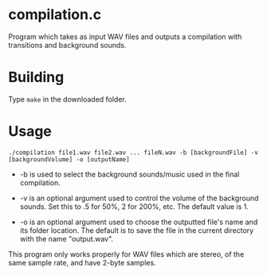 # compilation.c

Program which takes as input WAV files and outputs a compilation with transitions and background sounds.

# Building

Type `make` in the downloaded folder.

# Usage

`./compilation file1.wav file2.wav ... fileN.wav -b [backgroundFile] -v [backgroundVolume] -o [outputName]`

- -b is used to select the background sounds/music used in the final compilation. 

- -v is an optional argument used to control the volume of the background sounds. Set this to .5 for 50%, 2 for 200%, etc. The default value is 1.

- -o is an optional argument used to choose the outputted file's name and its folder location. The default is to save the file in the current directory with the name "output.wav".

This program only works properly for WAV files which are stereo, of the same sample rate, and have 2-byte samples.
